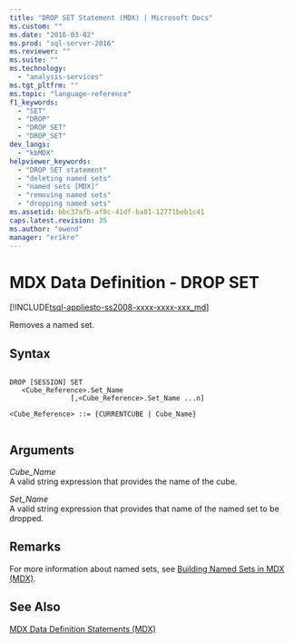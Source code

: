 ```yaml
---
title: "DROP SET Statement (MDX) | Microsoft Docs"
ms.custom: ""
ms.date: "2016-03-02"
ms.prod: "sql-server-2016"
ms.reviewer: ""
ms.suite: ""
ms.technology: 
  - "analysis-services"
ms.tgt_pltfrm: ""
ms.topic: "language-reference"
f1_keywords: 
  - "SET"
  - "DROP"
  - "DROP SET"
  - "DROP_SET"
dev_langs: 
  - "kbMDX"
helpviewer_keywords: 
  - "DROP SET statement"
  - "deleting named sets"
  - "named sets [MDX]"
  - "removing named sets"
  - "dropping named sets"
ms.assetid: bbc37afb-af8c-41df-ba81-12771beb1c41
caps.latest.revision: 35
ms.author: "owend"
manager: "erikre"
---
```

# MDX Data Definition - DROP SET
[!INCLUDE[tsql-appliesto-ss2008-xxxx-xxxx-xxx_md](../database-engine/configure/windows/includes/tsql-appliesto-ss2008-xxxx-xxxx-xxx-md.md)]

  Removes a named set.  
  
## Syntax  
  
```  
  
DROP [SESSION] SET   
   <Cube_Reference>.Set_Name   
               [,<Cube_Reference>.Set_Name ...n]  
  
<Cube_Reference> ::= {CURRENTCUBE | Cube_Name}  
  
```  
  
## Arguments  
 *Cube_Name*  
 A valid string expression that provides the name of the cube.  
  
 *Set_Name*  
 A valid string expression that provides that name of the named set to be dropped.  
  
## Remarks  
 For more information about named sets, see [Building Named Sets in MDX &#40;MDX&#41;](../analysis-services/multidimensional-models/mdx/mdx-named-sets-building-named-sets.md).  
  
## See Also  
 [MDX Data Definition Statements &#40;MDX&#41;](../mdx/mdx-data-definition-statements-mdx.md)  
  
  